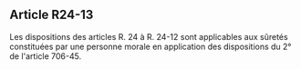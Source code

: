 Article R24-13
----
Les dispositions des articles R. 24 à R. 24-12 sont applicables aux sûretés
constituées par une personne morale en application des dispositions du 2° de
l'article 706-45.
